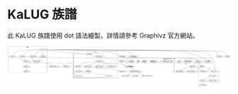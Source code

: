 # KaLUG 族譜

此 KaLUG 族譜使用 dot 語法繪製，詳情請參考 Graphivz 官方網站。

![Family tree of KaLUG](genealogy.dot.png "Family tree of KaLUG")
